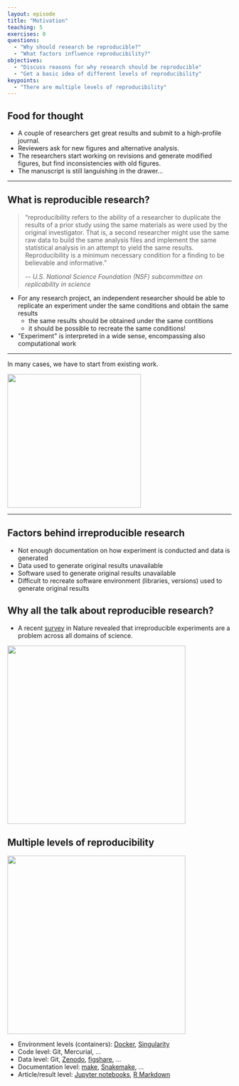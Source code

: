 ```yaml
---
layout: episode
title: "Motivation"
teaching: 5
exercises: 0
questions:
  - "Why should research be reproducible?"
  - "What factors influence reproducibility?"
objectives:
  - "Discuss reasons for why research should be reproducible"
  - "Get a basic idea of different levels of reproducibility"   
keypoints:
  - "There are multiple levels of reproducibility"
---
```


## Food for thought

- A couple of researchers get great results and submit to a high-profile journal.
- Reviewers ask for new figures and alternative analysis.
- The researchers start working on revisions and generate modified figures, but find inconsistencies with old figures.
- The manuscript is still languishing in the drawer...
  
---

## What is reproducible research?

> “reproducibility refers to the ability of a researcher to duplicate the results of a prior study using the same materials as were used by the original investigator. That is, a second researcher might use the same raw data to build the same analysis files and implement the same statistical analysis in an attempt to yield the same results. Reproducibility is a minimum necessary condition for a finding to be believable and informative.” 
>
> -- <cite> U.S. National Science Foundation (NSF) subcommittee on replicability in science</cite>

- For any research project, an independent researcher should be able to replicate an experiment under the same conditions and obtain the same results
  - the same results should be obtained under the same contitions
  - it should be possible to recreate the same conditions!
- "Experiment" is interpreted in a wide sense, encompassing also computational work

---

In many cases, we have to start from existing work.

<img src="/reproducible-research/img/research_comic_phd.gif" style="height: 300px;"/>

---

## Factors behind irreproducible research 

- Not enough documentation on how experiment is conducted and data is generated 
- Data used to generate original results unavailable
- Software used to generate original results unavailable
- Difficult to recreate software environment (libraries, versions) used to generate original results


<!--
   <img src="/reproducible-research/img/reproducibility_figure.jpg" style="height: 200px;"/>
-->
   
## Why all the talk about reproducible research?
   - A recent [survey](http://www.nature.com/news/1-500-scientists-lift-the-lid-on-reproducibility-1.19970) in Nature revealed that irreproducible experiments are a problem across all domains of science.
 
 <img src="/reproducible-research/img/reproducibility_nature.png" style="height: 400px;"/>
   
 
## Multiple levels of reproducibility

<img src="/reproducible-research/img/reproducibility_tools.png" style="height: 400px;"/>

- Environment levels (containers): [Docker](https://docs.docker.com/), 
  [Singularity](http://singularity.lbl.gov)
- Code level: Git, Mercurial, ...
- Data level: Git, [Zenodo](https://zenodo.org/), [figshare](https://figshare.com/), ...
- Documentation level: [make](https://www.gnu.org/software/make/), [Snakemake](https://snakemake.readthedocs.io/en/stable/), ...
- Article/result level: [Jupyter notebooks](http://jupyter.org/), [R Markdown](http://rmarkdown.rstudio.com/)
 
   
   

